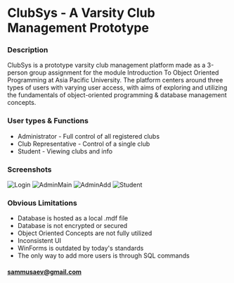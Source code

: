 # ClubSys - A Varsity Club Management Prototype 

### Description
ClubSys is a prototype varsity club management platform  made as a 3-person group assignment for the module Introduction To Object Oriented Programming at Asia Pacific University. The platform centers around three types of users with varying user access, with aims of exploring and utilizing the fundamentals of object-oriented programming & database management concepts.  

### User types & Functions
  - Administrator - Full control of all registered clubs
  - Club Representative - Control of a single club
  - Student - Viewing clubs and info

### Screenshots
![Login](https://imgur.com/BGHKzOn.png)
![AdminMain](https://i.imgur.com/46mS0Ez.png)
![AdminAdd](https://i.imgur.com/mfvtgoU.png)
![Student](https://imgur.com/aovc5d5.png)


### Obvious Limitations
 - Database is hosted as a local .mdf file
 - Database is not encrypted or secured
 - Object Oriented Concepts are not fully utilized
 - Inconsistent UI
 - WinForms is outdated by today's standards
 - The only way to add more users is through SQL commands

#### sammusaev@gmail.com